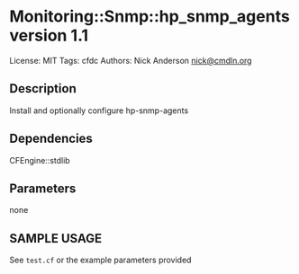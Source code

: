 # Monitoring::Snmp::hp_snmp_agents version 1.1

License: MIT
Tags: cfdc
Authors: Nick Anderson <nick@cmdln.org>

## Description
Install and optionally configure hp-snmp-agents

## Dependencies
CFEngine::stdlib

## Parameters
none

## SAMPLE USAGE
See `test.cf` or the example parameters provided

